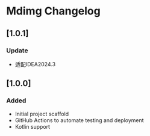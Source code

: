 <!-- Keep a Changelog guide -> https://keepachangelog.com -->

# Mdimg Changelog

## [1.0.1]

### Update

- 适配IDEA2024.3

## [1.0.0]

### Added

- Initial project scaffold
- GitHub Actions to automate testing and deployment
- Kotlin support
